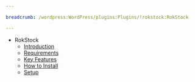 ```yaml
---

breadcrumb: /wordpress:WordPress/plugins:Plugins/!rokstock:RokStock

---
```


* RokStock
    * [Introduction]()
    * [Requirements](INDEX.md#requirements)
    * [Key Features](INDEX.md#key-features)
    * [How to Install](INDEX.md#how-to-install)
    * [Setup](rokstock_use.md)

